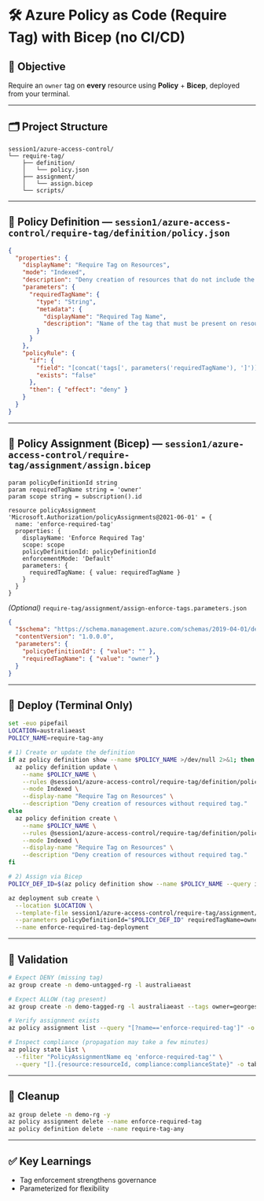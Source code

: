 # 🛠️ Azure Policy as Code (Require Tag) with Bicep (no CI/CD)

## 🎯 Objective  
Require an `owner` tag on **every** resource using **Policy** + **Bicep**, deployed from your terminal.

---

## 🗂️ Project Structure
```
session1/azure-access-control/
└── require-tag/
    ├── definition/
    │   └── policy.json
    ├── assignment/
    │   └── assign.bicep
    └── scripts/
```

---

## 📄 Policy Definition — `session1/azure-access-control/require-tag/definition/policy.json`
```json
{
  "properties": {
    "displayName": "Require Tag on Resources",
    "mode": "Indexed",
    "description": "Deny creation of resources that do not include the required tag.",
    "parameters": {
      "requiredTagName": {
        "type": "String",
        "metadata": {
          "displayName": "Required Tag Name",
          "description": "Name of the tag that must be present on resources."
        }
      }
    },
    "policyRule": {
      "if": {
        "field": "[concat('tags[', parameters('requiredTagName'), ']')]",
        "exists": "false"
      },
      "then": { "effect": "deny" }
    }
  }
}
```

---

## 📄 Policy Assignment (Bicep) — `session1/azure-access-control/require-tag/assignment/assign.bicep`
```bicep
param policyDefinitionId string
param requiredTagName string = 'owner'
param scope string = subscription().id

resource policyAssignment 'Microsoft.Authorization/policyAssignments@2021-06-01' = {
  name: 'enforce-required-tag'
  properties: {
    displayName: 'Enforce Required Tag'
    scope: scope
    policyDefinitionId: policyDefinitionId
    enforcementMode: 'Default'
    parameters: {
      requiredTagName: { value: requiredTagName }
    }
  }
}
```

*(Optional)* `require-tag/assignment/assign-enforce-tags.parameters.json`
```json
{
  "$schema": "https://schema.management.azure.com/schemas/2019-04-01/deploymentParameters.json#",
  "contentVersion": "1.0.0.0",
  "parameters": {
    "policyDefinitionId": { "value": "" },
    "requiredTagName": { "value": "owner" }
  }
}
```

---

## 🚀 Deploy (Terminal Only)
```bash
set -euo pipefail
LOCATION=australiaeast
POLICY_NAME=require-tag-any

# 1) Create or update the definition
if az policy definition show --name $POLICY_NAME >/dev/null 2>&1; then
  az policy definition update \
    --name $POLICY_NAME \
    --rules @session1/azure-access-control/require-tag/definition/policy.json \
    --mode Indexed \
    --display-name "Require Tag on Resources" \
    --description "Deny creation of resources without required tag."
else
  az policy definition create \
    --name $POLICY_NAME \
    --rules @session1/azure-access-control/require-tag/definition/policy.json \
    --mode Indexed \
    --display-name "Require Tag on Resources" \
    --description "Deny creation of resources without required tag."
fi

# 2) Assign via Bicep
POLICY_DEF_ID=$(az policy definition show --name $POLICY_NAME --query id -o tsv)

az deployment sub create \
  --location $LOCATION \
  --template-file session1/azure-access-control/require-tag/assignment/assign.bicep \
  --parameters policyDefinitionId="$POLICY_DEF_ID" requiredTagName=owner \
  --name enforce-required-tag-deployment
```

---

## 🧪 Validation
```bash
# Expect DENY (missing tag)
az group create -n demo-untagged-rg -l australiaeast

# Expect ALLOW (tag present)
az group create -n demo-tagged-rg -l australiaeast --tags owner=georges

# Verify assignment exists
az policy assignment list --query "[?name=='enforce-required-tag']" -o table

# Inspect compliance (propagation may take a few minutes)
az policy state list \
  --filter "PolicyAssignmentName eq 'enforce-required-tag'" \
  --query "[].{resource:resourceId, compliance:complianceState}" -o table
```

---

## 🧹 Cleanup
```bash
az group delete -n demo-rg -y
az policy assignment delete --name enforce-required-tag
az policy definition delete --name require-tag-any
```

---

## ✅ Key Learnings
- Tag enforcement strengthens governance  
- Parameterized for flexibility

